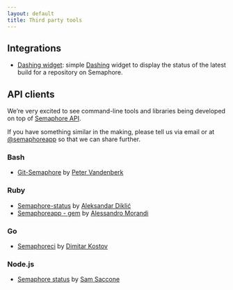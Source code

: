 ```yaml
---
layout: default
title: Third party tools
---
```

## Integrations

- [Dashing widget](https://github.com/rastasheep/semaphore-dashing): simple [Dashing](https://github.com/Shopify/dashing) widget to display the status of the latest build for a repository on Semaphore.

## API clients

We’re very excited to see command-line tools and libraries being developed on top of [Semaphore API](/api).

If you have something similar in the making, please tell us via email or at [@semaphoreapp](https://twitter.com/semaphoreapp) so that we can share further.

### Bash
- [Git-Semaphore](https://github.com/pvdb/git-semaphore) by [Peter Vandenberk](https://github.com/pvdb)

### Ruby
- [Semaphore-status](https://github.com/renderedtext/semaphore-status) by [Aleksandar Diklić](https://github.com/rastasheep)
- [Semaphoreapp - gem](https://github.com/Simbul/semaphoreapp) by [Alessandro Morandi](https://github.com/Simbul)

### Go
- [Semaphoreci](https://github.com/mytrile/semaphoreci) by [Dimitar Kostov](https://github.com/mytrile)

### Node.js
- [Semaphore status](https://github.com/mojotech/semaphorestatus) by [Sam Saccone](https://github.com/samccone)
